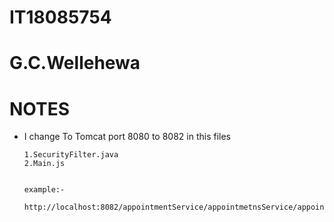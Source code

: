# IT18085754
# G.C.Wellehewa


# NOTES

* I  change To  Tomcat port 8080  to 8082  in this files
      
      1.SecurityFilter.java
      2.Main.js
      
      
      example:-
         http://localhost:8082/appointmentService/appointmetnsService/appointments/
         
         
